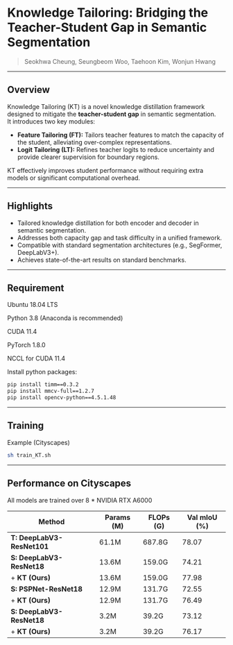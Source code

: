 # Knowledge Tailoring: Bridging the Teacher-Student Gap in Semantic Segmentation

> Seokhwa Cheung, Seungbeom Woo, Taehoon Kim, Wonjun Hwang
---

## Overview

Knowledge Tailoring (KT) is a novel knowledge distillation framework designed to mitigate the **teacher-student gap** in semantic segmentation.  
It introduces two key modules:

- **Feature Tailoring (FT):** Tailors teacher features to match the capacity of the student, alleviating over-complex representations.
- **Logit Tailoring (LT):** Refines teacher logits to reduce uncertainty and provide clearer supervision for boundary regions.

KT effectively improves student performance without requiring extra models or significant computational overhead.

---

## Highlights

- Tailored knowledge distillation for both encoder and decoder in semantic segmentation.
- Addresses both capacity gap and task difficulty in a unified framework.
- Compatible with standard segmentation architectures (e.g., SegFormer, DeepLabV3+).
- Achieves state-of-the-art results on standard benchmarks.

---

## Requirement

Ubuntu 18.04 LTS

Python 3.8 (Anaconda is recommended)

CUDA 11.4

PyTorch 1.8.0

NCCL for CUDA 11.4

Install python packages:
```bash
pip install timm==0.3.2
pip install mmcv-full==1.2.7
pip install opencv-python==4.5.1.48
```

---

## Training
Example (Cityscapes)

```bash
sh train_KT.sh
```

---

## Performance on Cityscapes
All models are trained over 8 * NVIDIA RTX A6000

| Method                     | Params (M) | FLOPs (G) | Val mIoU (%) |
|----------------------------|------------|-----------|--------------|
| **T: DeepLabV3-ResNet101** | 61.1M      | 687.8G    | 78.07        |
| **S: DeepLabV3-ResNet18**  | 13.6M      | 159.0G    | 74.21        |
| + **KT (Ours)**            | 13.6M      | 159.0G    | 77.98        |
| **S: PSPNet-ResNet18**     | 12.9M      | 131.7G    | 72.55        |
| + **KT (Ours)**            | 12.9M      | 131.7G    | 76.49        |
| **S: DeepLabV3-ResNet18**  | 3.2M       | 39.2G     | 73.12        |
| + **KT (Ours)**            | 3.2M       | 39.2G     | 76.17        |
